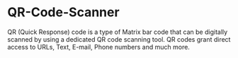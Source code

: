 # QR-Code-Scanner
QR (Quick Response) code is a type of Matrix bar code that can be digitally scanned by using a dedicated QR code scanning tool. QR codes grant direct access to URLs, Text, E-mail, Phone numbers and much more.
